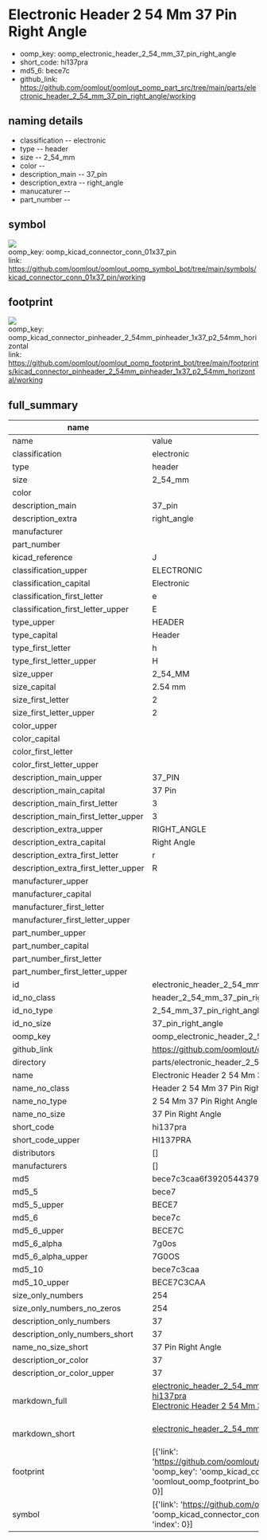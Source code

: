 # Electronic Header 2 54 Mm 37 Pin Right Angle

  
* oomp_key: oomp_electronic_header_2_54_mm_37_pin_right_angle 
* short_code: hi137pra
* md5_6: bece7c  
* github_link: https://github.com/oomlout/oomlout_oomp_part_src/tree/main/parts/electronic_header_2_54_mm_37_pin_right_angle/working  
## naming details
* classification -- electronic
* type -- header
* size -- 2_54_mm
* color -- 
* description_main -- 37_pin
* description_extra -- right_angle
* manucaturer -- 
* part_number -- 



## symbol

![](symbol/{index}/working/working_600.png)  
oomp_key: oomp_kicad_connector_conn_01x37_pin  
link: https://github.com/oomlout/oomlout_oomp_symbol_bot/tree/main/symbols/kicad_connector_conn_01x37_pin/working  

## footprint

![](footprint/{index}/working/working_600.png)  
oomp_key: oomp_kicad_connector_pinheader_2_54mm_pinheader_1x37_p2_54mm_horizontal  
link: https://github.com/oomlout/oomlout_oomp_footprint_bot/tree/main/footprints/kicad_connector_pinheader_2_54mm_pinheader_1x37_p2_54mm_horizontal/working  

## full_summary
| name | value | 
| --- | --- | 
| name | value | 
| classification | electronic | 
| type | header | 
| size | 2_54_mm | 
| color |  | 
| description_main | 37_pin | 
| description_extra | right_angle | 
| manufacturer |  | 
| part_number |  | 
| kicad_reference | J | 
| classification_upper | ELECTRONIC | 
| classification_capital | Electronic | 
| classification_first_letter | e | 
| classification_first_letter_upper | E | 
| type_upper | HEADER | 
| type_capital | Header | 
| type_first_letter | h | 
| type_first_letter_upper | H | 
| size_upper | 2_54_MM | 
| size_capital | 2.54 mm | 
| size_first_letter | 2 | 
| size_first_letter_upper | 2 | 
| color_upper |  | 
| color_capital |  | 
| color_first_letter |  | 
| color_first_letter_upper |  | 
| description_main_upper | 37_PIN | 
| description_main_capital | 37 Pin | 
| description_main_first_letter | 3 | 
| description_main_first_letter_upper | 3 | 
| description_extra_upper | RIGHT_ANGLE | 
| description_extra_capital | Right Angle | 
| description_extra_first_letter | r | 
| description_extra_first_letter_upper | R | 
| manufacturer_upper |  | 
| manufacturer_capital |  | 
| manufacturer_first_letter |  | 
| manufacturer_first_letter_upper |  | 
| part_number_upper |  | 
| part_number_capital |  | 
| part_number_first_letter |  | 
| part_number_first_letter_upper |  | 
| id | electronic_header_2_54_mm_37_pin_right_angle | 
| id_no_class | header_2_54_mm_37_pin_right_angle | 
| id_no_type | 2_54_mm_37_pin_right_angle | 
| id_no_size | 37_pin_right_angle | 
| oomp_key | oomp_electronic_header_2_54_mm_37_pin_right_angle | 
| github_link | https://github.com/oomlout/oomlout_oomp_part_src/tree/main/parts/electronic_header_2_54_mm_37_pin_right_angle/working | 
| directory | parts/electronic_header_2_54_mm_37_pin_right_angle | 
| name | Electronic Header 2 54 Mm 37 Pin Right Angle | 
| name_no_class | Header 2 54 Mm 37 Pin Right Angle | 
| name_no_type | 2 54 Mm 37 Pin Right Angle | 
| name_no_size | 37 Pin Right Angle | 
| short_code | hi137pra | 
| short_code_upper | HI137PRA | 
| distributors | [] | 
| manufacturers | [] | 
| md5 | bece7c3caa6f3920544379593f5c0eae | 
| md5_5 | bece7 | 
| md5_5_upper | BECE7 | 
| md5_6 | bece7c | 
| md5_6_upper | BECE7C | 
| md5_6_alpha | 7g0os | 
| md5_6_alpha_upper | 7G0OS | 
| md5_10 | bece7c3caa | 
| md5_10_upper | BECE7C3CAA | 
| size_only_numbers | 254 | 
| size_only_numbers_no_zeros | 254 | 
| description_only_numbers | 37 | 
| description_only_numbers_short | 37 | 
| name_no_size_short | 37 Pin Right Angle | 
| description_or_color | 37 | 
| description_or_color_upper | 37 | 
| markdown_full | [electronic_header_2_54_mm_37_pin_right_angle](https://github.com/oomlout/oomlout_oomp_part_src/tree/main/parts/electronic_header_2_54_mm_37_pin_right_angle/working)<br>[hi137pra](https://github.com/oomlout/oomlout_oomp_part_src/tree/main/parts/electronic_header_2_54_mm_37_pin_right_angle/working)<br>[Electronic Header 2 54 Mm 37 Pin Right Angle](https://github.com/oomlout/oomlout_oomp_part_src/tree/main/parts/electronic_header_2_54_mm_37_pin_right_angle/working)<br><br> | 
| markdown_short | [electronic_header_2_54_mm_37_pin_right_angle](https://github.com/oomlout/oomlout_oomp_part_src/tree/main/parts/electronic_header_2_54_mm_37_pin_right_angle/working)<br><br> | 
| footprint | [{'link': 'https://github.com/oomlout/oomlout_oomp_footprint_bot/tree/main/foootprntss/kicad_connector_pinheader_2_54mm_pinheader_1x37_p2_54mm_horizontal', 'oomp_key': 'oomp_kicad_connector_pinheader_2_54mm_pinheader_1x37_p2_54mm_horizontal', 'directory': 'oomlout_oomp_footprint_bot/footprints/kicad_connector_pinheader_2_54mm_pinheader_1x37_p2_54mm_horizontal//working/working.kicad_mod', 'index': 0}] | 
| symbol | [{'link': 'https://github.com/oomlout/oomlout_oomp_symbol_bot/tree/main/symbols/kicad_connector_conn_01x37_pin', 'oomp_key': 'oomp_kicad_connector_conn_01x37_pin', 'directory': 'oomlout_oomp_symbol_bot/symbols/kicad_connector_conn_01x37_pin//working/working.kicad_sym', 'index': 0}] | 
